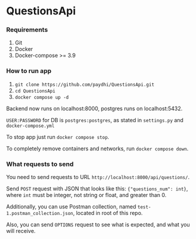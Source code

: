 # QuestionsApi

### Requirements

1. Git
2. Docker
3. Docker-compose >= 3.9

### How to run app

1. `git clone https://github.com/paydhi/QuestionsApi.git`
2. `cd QuestionsApi`
3. `docker compose up -d`

Backend now runs on localhost:8000, postgres runs on localhost:5432.

`USER:PASSWORD` for DB is `postgres:postgres`, as stated in `settings.py` and
`docker-compose.yml`

To stop app just run `docker compose stop`.

To completely remove containers and networks, run `docker compose down`.

### What requests to send

You need to send requests to URL `http://localhost:8000/api/questions/`.

Send `POST` request with JSON that looks like this: `{"questions_num": int}`,
where `int` must be integer, not string or float, and greater than 0.

Additionally, you can use Postman collection, named `test-1.postman_collection.json`,
located in root of this repo. 

Also, you can send `OPTIONS` request to see what is expected, and
what you will receive.
